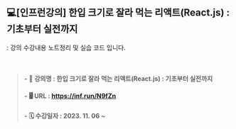 ## 💻[인프런강의] 한입 크기로 잘라 먹는 리액트(React.js) : 기초부터 실전까지
: 강의 수강내용 노트정리 및 실습 코드 입니다. 

  
> #### - 📝 강의명 : 한입 크기로 잘라 먹는 리액트(React.js) : 기초부터 실전까지
> #### - 🖥 URL : https://inf.run/N9fZn
> #### - 🗓 수강일자 : 2023. 11. 06 ~

